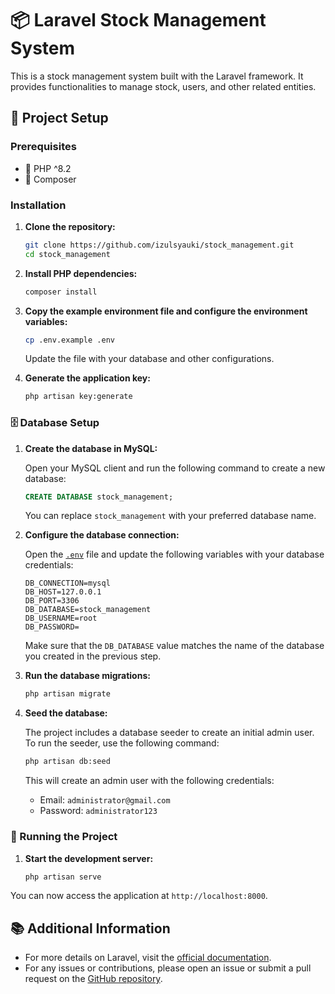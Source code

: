 # 📦 Laravel Stock Management System

This is a stock management system built with the Laravel framework. It provides functionalities to manage stock, users, and other related entities.

## 🚀 Project Setup

### Prerequisites

- 🐘 PHP ^8.2
- 🎼 Composer

### Installation

1. **Clone the repository:**

    ```sh
    git clone https://github.com/izulsyauki/stock_management.git
    cd stock_management
    ```

2. **Install PHP dependencies:**

    ```sh
    composer install
    ```

3. **Copy the example environment file and configure the environment variables:**

    ```sh
    cp .env.example .env
    ```

    Update the  file with your database and other configurations.

4. **Generate the application key:**


    ```sh
    php artisan key:generate
    ```

### 🗄️ Database Setup

1. **Create the database in MySQL:**

    Open your MySQL client and run the following command to create a new database:

    ```sql
    CREATE DATABASE stock_management;
    ```

    You can replace `stock_management` with your preferred database name.

2. **Configure the database connection:**

    Open the [`.env`](.env) file and update the following variables with your database credentials:

    ```env
    DB_CONNECTION=mysql
    DB_HOST=127.0.0.1
    DB_PORT=3306
    DB_DATABASE=stock_management
    DB_USERNAME=root
    DB_PASSWORD=
    ```

    Make sure that the `DB_DATABASE` value matches the name of the database you created in the previous step.

3. **Run the database migrations:**

    ```sh
    php artisan migrate
    ```

4. **Seed the database:**

    The project includes a database seeder to create an initial admin user. To run the seeder, use the following command:

    ```sh
    php artisan db:seed
    ```

    This will create an admin user with the following credentials:

    - Email: `administrator@gmail.com`
    - Password: `administrator123`

### 🏃 Running the Project

1. **Start the development server:**

    ```sh
    php artisan serve
    ```

You can now access the application at `http://localhost:8000`.

## 📚 Additional Information

- For more details on Laravel, visit the [official documentation](https://laravel.com/docs).
- For any issues or contributions, please open an issue or submit a pull request on the [GitHub repository](https://github.com/your-repo/laravel-stock-management).
